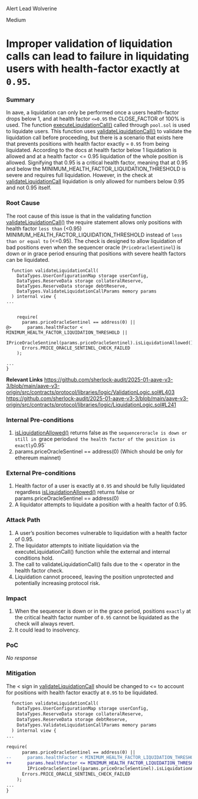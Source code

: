 Alert Lead Wolverine

Medium

# Improper validation of liquidation calls can lead to failure in liquidating users with health-factor exactly at `0.95`.

### Summary

In aave, a liquidation can only be performed once a users health-factor drops below 1, and at health factor `<=0.95` the CLOSE_FACTOR of 100% is used. The function [executeLiquidationCall()](https://github.com/sherlock-audit/2025-01-aave-v3-3/blob/main/aave-v3-origin/src/contracts/protocol/libraries/logic/LiquidationLogic.sol#L200) called through `pool.sol` is used to liquidate users. This function uses [validateLiquidationCall()](https://github.com/sherlock-audit/2025-01-aave-v3-3/blob/main/aave-v3-origin/src/contracts/protocol/libraries/logic/ValidationLogic.sol#L381) to validate the liquidation call before proceeding, but there is a scenario that exists here that prevents positions with health factor exactly = `0.95` from being liquidated.
According to the docs at health factor below 1 liquidation is allowed and at a health factor <= 0.95 liquidation of the whole position is allowed. Signifying that 0.95 is a critical health factor, meaning that at 0.95 and below the MINIMUM_HEALTH_FACTOR_LIQUIDATION_THRESHOLD is severe and requires full liquidation. However, in the check at [validateLiquidationCall](https://github.com/sherlock-audit/2025-01-aave-v3-3/blob/main/aave-v3-origin/src/contracts/protocol/libraries/logic/ValidationLogic.sol#L403) liquidation is only allowed for numbers below 0.95 and not 0.95 itself.


### Root Cause

The root cause of this issue is that in the validating function [validateLiquidationCall()](https://github.com/sherlock-audit/2025-01-aave-v3-3/blob/main/aave-v3-origin/src/contracts/protocol/libraries/logic/ValidationLogic.sol#L381) the require statement allows only positions with health factor `less than` (<0.95) MINIMUM_HEALTH_FACTOR_LIQUIDATION_THRESHOLD instead of `less than or equal to` (<=0.95). The check is designed to allow liquidation of bad positions even when the sequencer oracle (`PriceOracleSentinel`) is down or in grace period ensuring that positions with severe health factors can be liquidated.
```solidity
  function validateLiquidationCall(
    DataTypes.UserConfigurationMap storage userConfig,
    DataTypes.ReserveData storage collateralReserve,
    DataTypes.ReserveData storage debtReserve,
    DataTypes.ValidateLiquidationCallParams memory params
  ) internal view {
...


    require(
      params.priceOracleSentinel == address(0) ||
@>      params.healthFactor < MINIMUM_HEALTH_FACTOR_LIQUIDATION_THRESHOLD ||
        IPriceOracleSentinel(params.priceOracleSentinel).isLiquidationAllowed(),
      Errors.PRICE_ORACLE_SENTINEL_CHECK_FAILED
    );

...
}
```
**Relevant Links**
https://github.com/sherlock-audit/2025-01-aave-v3-3/blob/main/aave-v3-origin/src/contracts/protocol/libraries/logic/ValidationLogic.sol#L403
https://github.com/sherlock-audit/2025-01-aave-v3-3/blob/main/aave-v3-origin/src/contracts/protocol/libraries/logic/LiquidationLogic.sol#L241

### Internal Pre-conditions

1. [isLiquidationAllowed()]() returns false as the `sequenceroracle is down or still in `grace period` and the health factor of the position is exactly `0.95`
2. params.priceOracleSentinel == address(0) (Which should be only for ethereum mainnet)

### External Pre-conditions

1. Health factor of a user is exactly at `0.95` and should be fully liquidated regardless [isLiquidationAllowed()]() returns false or params.priceOracleSentinel == address(0) 
2. A liquidator attempts to liquidate a position with a health factor of 0.95.

### Attack Path

1. A user’s position becomes vulnerable to liquidation with a health factor of 0.95.
2. The liquidator attempts to initiate liquidation via the executeLiquidationCall() function while the external and internal conditions hold.
3. The call to validateLiquidationCall() fails due to the < operator in the health factor check.
4. Liquidation cannot proceed, leaving the position unprotected and potentially increasing protocol risk.

### Impact

1. When the sequencer is down or in the grace period, positions `exactly` at the critical health factor number of `0.95` cannot be liquidated as the check will always revert.
2. It could lead to insolvency.

### PoC

_No response_

### Mitigation

The < sign in [validateLiquidationCall](https://github.com/sherlock-audit/2025-01-aave-v3-3/blob/main/aave-v3-origin/src/contracts/protocol/libraries/logic/ValidationLogic.sol#L403) should be changed to <= to account for positions with health factor exactly at  `0.95` to be liquidated.
```diff
  function validateLiquidationCall(
    DataTypes.UserConfigurationMap storage userConfig,
    DataTypes.ReserveData storage collateralReserve,
    DataTypes.ReserveData storage debtReserve,
    DataTypes.ValidateLiquidationCallParams memory params
  ) internal view {
...

require(
      params.priceOracleSentinel == address(0) ||
--      params.healthFactor < MINIMUM_HEALTH_FACTOR_LIQUIDATION_THRESHOLD ||
++      params.healthFactor <= MINIMUM_HEALTH_FACTOR_LIQUIDATION_THRESHOLD ||
        IPriceOracleSentinel(params.priceOracleSentinel).isLiquidationAllowed(),
      Errors.PRICE_ORACLE_SENTINEL_CHECK_FAILED
    );
...
}

```
